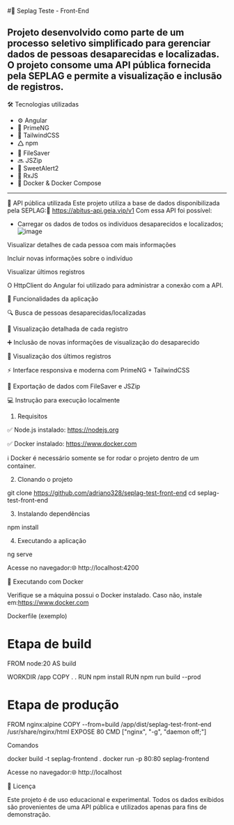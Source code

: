 #📘 Seplag Teste - Front-End

Projeto desenvolvido como parte de um processo seletivo simplificado para gerenciar dados de pessoas desaparecidas e localizadas. O projeto consome uma API pública fornecida pela SEPLAG e permite a visualização e inclusão de registros.
---

🛠 Tecnologias utilizadas
- ⚙️ Angular
- 🎨 PrimeNG
- 💨 TailwindCSS
- 🛆 npm
- 📁 FileSaver
- 🔜 JSZip
- 🎯 SweetAlert2
- 🔄 RxJS
- 🐳 Docker & Docker Compose
___

🔗 API pública utilizada
Este projeto utiliza a base de dados disponibilizada pela SEPLAG:🔗 https://abitus-api.geia.vip/v1
Com essa API foi possível:
- Carregar os dados de todos os indivíduos desaparecidos e localizados;
![image](https://github.com/user-attachments/assets/56f15b93-4dc1-410c-b1fd-0d72f7b58ac3)


Visualizar detalhes de cada pessoa com mais informações

Incluir novas informações sobre o indivíduo

Visualizar últimos registros

O HttpClient do Angular foi utilizado para administrar a conexão com a API.

🥪 Funcionalidades da aplicação

🔍 Busca de pessoas desaparecidas/localizadas

👤 Visualização detalhada de cada registro

➕ Inclusão de novas informações de visualização do desaparecido

🧽 Visualização dos últimos registros

⚡ Interface responsiva e moderna com PrimeNG + TailwindCSS

📀 Exportação de dados com FileSaver e JSZip

💻 Instrução para execução localmente

1. Requisitos

✅ Node.js instalado: https://nodejs.org

✅ Docker instalado: https://www.docker.com

ℹ️ Docker é necessário somente se for rodar o projeto dentro de um container.

2. Clonando o projeto

git clone https://github.com/adriano328/seplag-test-front-end
cd seplag-test-front-end

3. Instalando dependências

npm install

4. Executando a aplicação

ng serve

Acesse no navegador:🌐 http://localhost:4200

🐳 Executando com Docker

Verifique se a máquina possui o Docker instalado. Caso não, instale em:https://www.docker.com

Dockerfile (exemplo)

# Etapa de build
FROM node:20 AS build

WORKDIR /app
COPY . .
RUN npm install
RUN npm run build --prod

# Etapa de produção
FROM nginx:alpine
COPY --from=build /app/dist/seplag-test-front-end /usr/share/nginx/html
EXPOSE 80
CMD ["nginx", "-g", "daemon off;"]

Comandos

docker build -t seplag-frontend .
docker run -p 80:80 seplag-frontend

Acesse no navegador:🌐 http://localhost

📄 Licença

Este projeto é de uso educacional e experimental. Todos os dados exibidos são provenientes de uma API pública e utilizados apenas para fins de demonstração.

